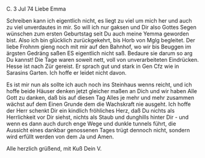  C. 3 Jul 74
Liebe Emma

Schreiben kann ich eigentlich nicht, es liegt zu viel um mich her und auch zu viel unverdautes in mir. So will ich nur gaksen und Dir also Gottes Segen wünschen zum ersten Geburtstag seit Du auch meine Yemma geworden bist. Also ich bin glücklich zurückgekehrt, bis Horb von Mglg begleitet. Der liebe Frohnm gieng noch mit mir auf den Bahnhof, wo wir bis Beuggen im ärgsten Gedräng saßen ES eigentlich nicht saß. Bedaure sie darum so arg Du kannst! 
Die Tage waren soweit nett, voll von unverarbeiteten Eindrücken. Hesse ist nach Zür gereist. Er sprach gut und stark in Gen Cfz wie in Sarasins Garten. Ich hoffe er leidet nicht davon.

Es ist mir nun als sollte ich auch noch ins Steinhaus wenns reicht, und ich hoffe beide Häuser denken jetzt gleicher maßen an Dich und wir haben Alle Gott zu danken, daß bis auf diesen Tag Alles je mehr und mehr zusammen wächst auf dem Einen Grunde dem die Wachskraft nie ausgeht. Ich hoffe der Herr schenkt Dir ein kindlich fröhliches Herz, daß Du nichts als Herrlichkeit vor Dir siehst, nichts als Staub und dunghills hinter Dir - und wenn es dann auch durch enge Wege und dunkle tunnels führt, die Aussicht eines dankbar genossenen Tages trügt dennoch nicht, sondern wird erfüllt werden von dem Ja und Amen.

Alle herzlich grüßend,
 mit Kuß Dein V.
